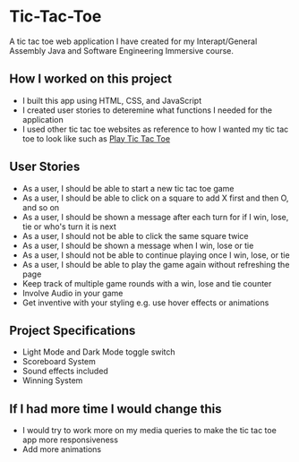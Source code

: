 # Tic-Tac-Toe

A tic tac toe web application I have created for my Interapt/General Assembly Java and Software Engineering Immersive course.

## How I worked on this project

- I built this app using HTML, CSS, and JavaScript
- I created user stories to deteremine what functions I needed for the application
- I used other tic tac toe websites as reference to how I wanted my tic tac toe to look like such as [Play Tic Tac Toe](https://playtictactoe.org/)

## User Stories

- As a user, I should be able to start a new tic tac toe game
- As a user, I should be able to click on a square to add X first and then O, and so on
- As a user, I should be shown a message after each turn for if I win, lose, tie or who's turn it is next
- As a user, I should not be able to click the same square twice
- As a user, I should be shown a message when I win, lose or tie
- As a user, I should not be able to continue playing once I win, lose, or tie
- As a user, I should be able to play the game again without refreshing the page
- Keep track of multiple game rounds with a win, lose and tie counter
- Involve Audio in your game
- Get inventive with your styling e.g. use hover effects or animations

## Project Specifications

- Light Mode and Dark Mode toggle switch
- Scoreboard System
- Sound effects included
- Winning System

## If I had more time I would change this

- I would try to work more on my media queries to make the tic tac toe app more responsiveness
- Add more animations
